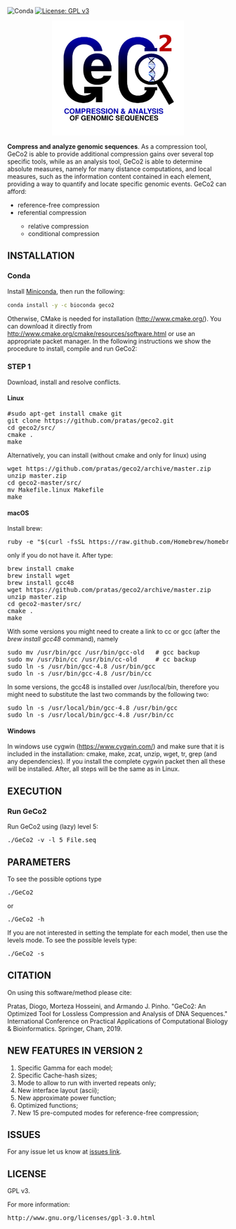 ![Conda](https://img.shields.io/conda/dn/bioconda/geco2)
[![License: GPL v3](https://img.shields.io/badge/License-GPL%20v3-blue.svg)](LICENSE)

<p align="center"><img src="imgs/logo.png" 
alt="GeCo2" width="300" height="260" border="0" /></p>
<b>Compress and analyze genomic sequences</b>. As a compression tool, GeCo2 is able to provide additional compression gains over several top specific tools, while as an analysis tool, GeCo2 is able to determine absolute measures, namely for many distance computations, and local measures, such as the information content contained in each element, providing a way to quantify and locate specific genomic events. 
GeCo2 can afford:
<ul>
<li>reference-free compression</li>
<li>referential compression</li>
<ul>
<li>relative compression</li>
<li>conditional compression</li>
</ul>
</ul>

## INSTALLATION ##

### Conda
Install [Miniconda](https://docs.conda.io/en/latest/miniconda.html), then run the following:
```bash
conda install -y -c bioconda geco2
```

Otherwise, CMake is needed for installation (http://www.cmake.org/). You can download it directly from http://www.cmake.org/cmake/resources/software.html or use an appropriate packet manager. In the following instructions we show the procedure to install, compile and run GeCo2:

### STEP 1

Download, install and resolve conflicts.

#### Linux 
<pre>
#sudo apt-get install cmake git
git clone https://github.com/pratas/geco2.git
cd geco2/src/
cmake .
make
</pre>

Alternatively, you can install (without cmake and only for linux) using

<pre>
wget https://github.com/pratas/geco2/archive/master.zip
unzip master.zip
cd geco2-master/src/
mv Makefile.linux Makefile
make
</pre>

#### macOS
Install brew:
<pre>
ruby -e "$(curl -fsSL https://raw.github.com/Homebrew/homebrew/go/install)"
</pre>
only if you do not have it. After type:
<pre>
brew install cmake
brew install wget
brew install gcc48
wget https://github.com/pratas/geco2/archive/master.zip
unzip master.zip
cd geco2-master/src/
cmake .
make
</pre>
With some versions you might need to create a link to cc or gcc (after the *brew install gcc48* command), namely
<pre>
sudo mv /usr/bin/gcc /usr/bin/gcc-old   # gcc backup
sudo mv /usr/bin/cc /usr/bin/cc-old     # cc backup
sudo ln -s /usr/bin/gcc-4.8 /usr/bin/gcc
sudo ln -s /usr/bin/gcc-4.8 /usr/bin/cc
</pre>
In some versions, the gcc48 is installed over /usr/local/bin, therefore you might need to substitute the last two commands by the following two:
<pre>
sudo ln -s /usr/local/bin/gcc-4.8 /usr/bin/gcc
sudo ln -s /usr/local/bin/gcc-4.8 /usr/bin/cc
</pre>

#### Windows

In windows use cygwin (https://www.cygwin.com/) and make sure that it is included in the installation: cmake, make, zcat, unzip, wget, tr, grep (and any dependencies). If you install the complete cygwin packet then all these will be installed. After, all steps will be the same as in Linux.

## EXECUTION

### Run GeCo2

Run GeCo2 using (lazy) level 5:

<pre>
./GeCo2 -v -l 5 File.seq
</pre>

## PARAMETERS

To see the possible options type
<pre>
./GeCo2
</pre>
or
<pre>
./GeCo2 -h
</pre>

If you are not interested in setting the template for each model, then use the levels mode. To see the possible levels type:
<pre>
./GeCo2 -s
</pre>

## CITATION ##

On using this software/method please cite:

Pratas, Diogo, Morteza Hosseini, and Armando J. Pinho. "GeCo2: An Optimized Tool for Lossless Compression and Analysis of DNA Sequences." International Conference on Practical Applications of Computational Biology & Bioinformatics. Springer, Cham, 2019.

## NEW FEATURES IN VERSION 2 ##

1. Specific Gamma for each model;
2. Specific Cache-hash sizes;
3. Mode to allow to run with inverted repeats only;
4. New interface layout (ascii);
5. New approximate power function;
6. Optimized functions;
7. New 15 pre-computed modes for reference-free compression;

## ISSUES ##

For any issue let us know at [issues link](https://github.com/pratas/GeCo2/issues).

## LICENSE ##

GPL v3.

For more information:
<pre>http://www.gnu.org/licenses/gpl-3.0.html</pre>

                                                    

